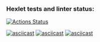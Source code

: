 ### Hexlet tests and linter status:
[![Actions Status](https://github.com/HAMMER17/frontend-project-lvl2/workflows/hexlet-check/badge.svg)](https://github.com/HAMMER17/frontend-project-lvl2/actions)


[![asciicast](https://asciinema.org/a/452872.svg)](https://asciinema.org/a/452872)
[![asciicast](https://asciinema.org/a/453032.svg)](https://asciinema.org/a/453032)
[![asciicast](https://asciinema.org/a/453033.svg)](https://asciinema.org/a/453033)